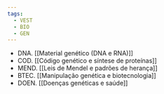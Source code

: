 ```yaml
---
tags:
  - VEST
  - BIO
  - GEN
---
```

- DNA. [[Material genético (DNA e RNA)]]
- COD. [[Código genético e síntese de proteínas]]
- MEND. [[Leis de Mendel e padrões de herança]]
- BTEC. [[Manipulação genética e biotecnologia]]
- DOEN. [[Doenças genéticas e saúde]]